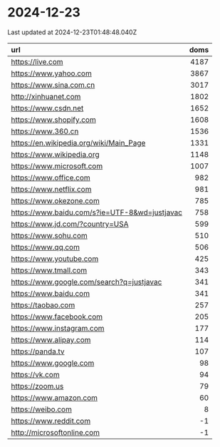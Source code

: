 # 2024-12-23

<!-- BEGIN -->
Last updated at 2024-12-23T01:48:48.040Z

url | doms
:- | -:
https://live.com | 4187
https://www.yahoo.com | 3867
https://www.sina.com.cn | 3017
http://xinhuanet.com | 1802
https://www.csdn.net | 1652
https://www.shopify.com | 1608
https://www.360.cn | 1536
https://en.wikipedia.org/wiki/Main_Page | 1331
https://www.wikipedia.org | 1148
https://www.microsoft.com | 1007
https://www.office.com | 982
https://www.netflix.com | 981
https://www.okezone.com | 785
https://www.baidu.com/s?ie=UTF-8&wd=justjavac | 758
https://www.jd.com/?country=USA | 599
https://www.sohu.com | 510
https://www.qq.com | 506
https://www.youtube.com | 425
https://www.tmall.com | 343
https://www.google.com/search?q=justjavac | 341
https://www.baidu.com | 341
https://taobao.com | 257
https://www.facebook.com | 205
https://www.instagram.com | 177
https://www.alipay.com | 114
https://panda.tv | 107
https://www.google.com | 98
https://vk.com | 94
https://zoom.us | 79
https://www.amazon.com | 60
https://weibo.com | 8
https://www.reddit.com | -1
http://microsoftonline.com | -1
<!-- END -->
